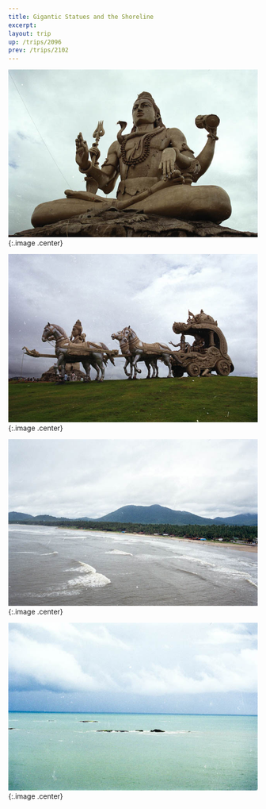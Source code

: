 ```yaml
---
title: Gigantic Statues and the Shoreline
excerpt: 
layout: trip
up: /trips/2096
prev: /trips/2102
---
```



![wf-24.jpg](/images/trips/wf2003/wf-24.jpg 'wf-24.jpg'){:.image .center}


![wf-26.jpg](/images/trips/wf2003/wf-26.jpg 'wf-26.jpg'){:.image .center}


![wf-25.jpg](/images/trips/wf2003/wf-25.jpg 'wf-25.jpg'){:.image .center}


![wf-23.jpg](/images/trips/wf2003/wf-23.jpg 'wf-23.jpg'){:.image .center}




